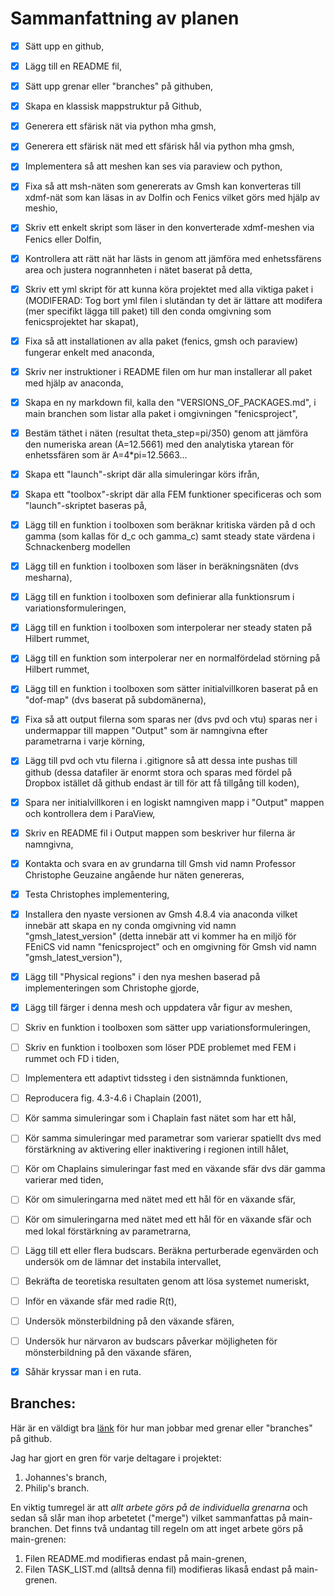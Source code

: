 # Sammanfattning av planen
- [x] Sätt upp en github,
- [x] Lägg till en README fil,
- [x] Sätt upp grenar eller "branches" på githuben,
- [x] Skapa en klassisk mappstruktur på Github,
- [x] Generera ett sfärisk nät via python mha gmsh,
- [x] Generera ett sfärisk nät med ett sfärisk hål via python mha gmsh,
- [x] Implementera så att meshen kan ses via paraview och python,
- [x] Fixa så att msh-näten som genererats av Gmsh kan konverteras till xdmf-nät som kan läsas in av Dolfin och Fenics vilket görs med hjälp av meshio,
- [x] Skriv ett enkelt skript som läser in den konverterade xdmf-meshen via Fenics eller Dolfin,
- [x] Kontrollera att rätt nät har lästs in genom att jämföra med enhetssfärens area och justera nogrannheten i nätet baserat på detta,
- [x] Skriv ett yml skript för att kunna köra projektet med alla viktiga paket i (MODIFERAD: Tog bort yml filen i slutändan ty det är lättare att modifera (mer specifikt lägga till paket) till den conda omgivning som fenicsprojektet har skapat),
- [x] Fixa så att installationen av alla paket (fenics, gmsh och paraview) fungerar enkelt med anaconda,
- [x] Skriv ner instruktioner i README filen om hur man installerar all paket med hjälp av anaconda,
- [x] Skapa en ny markdown fil, kalla den "VERSIONS\_OF\_PACKAGES.md", i main branchen som listar alla paket i omgivningen "fenicsproject",
- [x] Bestäm täthet i näten (resultat theta_step=pi/350) genom att jämföra den numeriska arean (A=12.5661) med den analytiska ytarean för enhetssfären som är A=4*pi=12.5663...
- [x] Skapa ett "launch"-skript där alla simuleringar körs ifrån,
- [x] Skapa ett "toolbox"-skript där alla FEM funktioner specificeras och som "launch"-skriptet baseras på,
- [x] Lägg till en funktion i toolboxen som beräknar kritiska värden på d och gamma (som kallas för d\_c och gamma\_c) samt steady state värdena i Schnackenberg modellen
- [x] Lägg till en funktion i toolboxen som läser in beräkningsnäten (dvs mesharna),
- [x] Lägg till en funktion i toolboxen som definierar alla funktionsrum i variationsformuleringen,
- [x] Lägg till en funktion i toolboxen som interpolerar ner steady staten på Hilbert rummet,
- [x] Lägg till en funktion som interpolerar ner en normalfördelad störning på Hilbert rummet,
- [x] Lägg till en funktion i toolboxen som sätter initialvillkoren baserat på en "dof-map" (dvs baserat på subdomänerna),
- [x] Fixa så att output filerna som sparas ner (dvs pvd och vtu) sparas ner i undermappar till mappen "Output" som är namngivna efter parametrarna i varje körning, 
- [x] Lägg till pvd och vtu filerna i .gitignore så att dessa inte pushas till github (dessa datafiler är enormt stora och sparas med fördel på Dropbox istället då github endast är till för att få tillgång till koden),
- [x] Spara ner initialvillkoren i en logiskt namngiven mapp i "Output" mappen och kontrollera dem i ParaView,
- [x] Skriv en README fil i Output mappen som beskriver hur filerna är namngivna,
- [x] Kontakta och svara en av grundarna till Gmsh vid namn Professor Christophe Geuzaine angående hur näten genereras,
- [x] Testa Christophes implementering,
- [x] Installera den nyaste versionen av Gmsh 4.8.4 via anaconda vilket innebär att skapa en ny conda omgivning vid namn "gmsh\_latest\_version" (detta innebär att vi kommer ha en miljö för FEniCS vid namn "fenicsproject" och en omgivning för Gmsh vid namn "gmsh\_latest\_version"),
- [x] Lägg till "Physical regions" i den nya meshen baserad på implementeringen som Christophe gjorde,
- [x] Lägg till färger i denna mesh och uppdatera vår figur av meshen,
- [ ] Skriv en funktion i toolboxen som sätter upp variationsformuleringen,
- [ ] Skriv en funktion i toolboxen som löser PDE problemet med FEM i rummet och FD i tiden,
- [ ] Implementera ett adaptivt tidssteg i den sistnämnda funktionen, 
- [ ] Reproducera fig. 4.3-4.6 i Chaplain (2001),
- [ ] Kör samma simuleringar som i Chaplain fast nätet som har ett hål,
- [ ] Kör samma simuleringar med parametrar som varierar spatiellt dvs med förstärkning av aktivering eller inaktivering i regionen intill hålet,
- [ ] Kör om Chaplains simuleringar fast med en växande sfär dvs där gamma varierar med tiden,
- [ ] Kör om simuleringarna med nätet med ett hål för en växande sfär,
- [ ] Kör om simuleringarna med nätet med ett hål för en växande sfär och med lokal förstärkning av parametrarna,
- [ ] Lägg till ett eller flera budscars. Beräkna perturberade egenvärden och undersök om de lämnar det instabila intervallet,
- [ ] Bekräfta de teoretiska resultaten genom att lösa systemet numeriskt,
- [ ] Inför en växande sfär med radie R(t),
- [ ] Undersök mönsterbildning på den växande sfären,
- [ ] Undersök hur närvaron av budscars påverkar möjligheten för mönsterbildning på den växande sfären,
- [x] Såhär kryssar man i en ruta. 



## Branches:
Här är en väldigt bra [länk](https://thenewstack.io/dont-mess-with-the-master-working-with-branches-in-git-and-github/) för hur man jobbar med grenar eller "branches" på github.

Jag har gjort en gren för varje deltagare i projektet:
1. Johannes's branch,
2. Philip's branch.
  
En viktig tumregel är att *allt arbete görs på de individuella grenarna* och sedan så slår man ihop arbetetet ("merge") vilket sammanfattas på main-branchen. Det finns två undantag till regeln om att inget arbete görs på main-grenen:

1. Filen README.md modifieras endast på main-grenen,
2. Filen TASK_LIST.md (alltså denna fil) modifieras likaså endast på main-grenen. 
